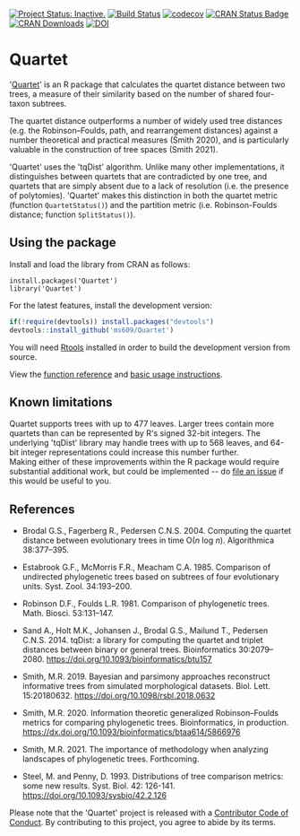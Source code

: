 [![Project Status: Inactive.](https://www.repostatus.org/badges/latest/inactive.svg)](https://www.repostatus.org/#inactive)
[![Build Status](https://travis-ci.org/ms609/Quartet.svg?branch=master)](https://travis-ci.org/ms609/Quartet)
[![codecov](https://codecov.io/gh/ms609/Quartet/branch/master/graph/badge.svg)](https://codecov.io/gh/ms609/Quartet)
[![CRAN Status Badge](https://www.r-pkg.org/badges/version/Quartet)](https://cran.r-project.org/package=Quartet)
[![CRAN Downloads](https://cranlogs.r-pkg.org/badges/Quartet)](https://cran.r-project.org/package=Quartet)
[![DOI](https://zenodo.org/badge/80424189.svg)](https://zenodo.org/badge/latestdoi/80424189)

# Quartet

'[Quartet](https://ms609.github.io/Quartet/)' is an R package that calculates 
the quartet distance between two trees,
a measure of their similarity based on the number of shared four-taxon subtrees.

The quartet distance outperforms a number of widely used tree distances 
(e.g. the Robinson–Foulds, path, and rearrangement distances) against a number
theoretical and practical measures (Smith 2020), and is particularly 
valuable in the construction of tree spaces (Smith 2021).

'Quartet' uses the 'tqDist' algorithm.  Unlike many other implementations,
it distinguishes between quartets that are contradicted by one tree,
and quartets that are simply absent due to a lack of resolution (i.e.
the presence of polytomies).
'Quartet' makes this distinction in both the quartet metric (function
`QuartetStatus()`) and the partition metric (i.e. Robinson-Foulds distance;
function `SplitStatus()`).

## Using the package
Install and load the library from CRAN as follows:
```
install.packages('Quartet')
library('Quartet')
```

For the latest features, install the development version:
```r
if(!require(devtools)) install.packages("devtools")
devtools::install_github('ms609/Quartet')
```

You will need [Rtools](https://cran.r-project.org/bin/windows/Rtools/) installed 
in order to build the development version from source.

View the [function reference](https://ms609.github.io/Quartet/reference/)
and [basic usage instructions](https://ms609.github.io/Quartet/articles/Using-Quartet.html).

## Known limitations

Quartet supports trees with up to 477 leaves.  Larger trees contain more 
quartets than can be represented by R's signed 32-bit integers.
The underlying 'tqDist' library may handle trees with up to 568 leaves,
and 64-bit integer representations could increase this number further.  
Making either of these improvements within the R package 
would require substantial additional work, but could be implemented -- do
[file an issue](http://github.com/ms609/Quartet/issues/new/) if this would be
useful to you.

## References

- Brodal G.S., Fagerberg R., Pedersen C.N.S. 2004. Computing the quartet 
  distance between evolutionary trees in time O(_n_ log _n_). 
  Algorithmica 38:377–395.

- Estabrook G.F., McMorris F.R., Meacham C.A. 1985. Comparison of undirected 
  phylogenetic trees based on subtrees of four evolutionary units. 
  Syst. Zool. 34:193–200.

- Robinson D.F., Foulds L.R. 1981. Comparison of phylogenetic trees. 
  Math. Biosci. 53:131–147.

- Sand A., Holt M.K., Johansen J., Brodal G.S., Mailund T., Pedersen C.N.S. 2014.
  tqDist: a library for computing the quartet and triplet distances between 
  binary or general trees. 
  Bioinformatics 30:2079–2080. https://doi.org/10.1093/bioinformatics/btu157

- Smith, M.R. 2019. Bayesian and parsimony approaches reconstruct 
  informative trees from simulated morphological datasets. Biol. Lett.
  15:20180632. https://doi.org/10.1098/rsbl.2018.0632

- Smith, M.R. 2020. Information theoretic generalized Robinson–Foulds metrics 
  for comparing phylogenetic trees. Bioinformatics, in production.
  https://dx.doi.org/10.1093/bioinformatics/btaa614/5866976

- Smith, M.R. 2021. The importance of methodology when analyzing landscapes of
  phylogenetic trees. Forthcoming.

- Steel, M. and Penny, D. 1993. Distributions of tree comparison metrics:
  some new results. Syst. Biol. 42: 126-141.
  https://doi.org/10.1093/sysbio/42.2.126

Please note that the 'Quartet' project is released with a
[Contributor Code of Conduct](CODE_OF_CONDUCT.md).
By contributing to this project, you agree to abide by its terms.
